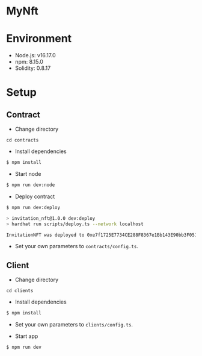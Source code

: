 # MyNft
# Environment
- Node.js: v16.17.0
- npm: 8.15.0
- Solidity: 0.8.17

# Setup

## Contract
- Change directory

```
cd contracts
```

- Install dependencies

```sh
$ npm install
```

- Start node

```sh
$ npm run dev:node
```

- Deploy contract

```sh
$ npm run dev:deploy

> invitation_nft@1.0.0 dev:deploy
> hardhat run scripts/deploy.ts --network localhost

InvitationNFT was deployed to 0xe7f1725E7734CE288F8367e1Bb143E90bb3F0512
```

- Set your own parameters to `contracts/config.ts`.

## Client
- Change directory

```
cd clients
```

- Install dependencies

```sh
$ npm install
```

- Set your own parameters to `clients/config.ts`.

- Start app

```sh
$ npm run dev
```
